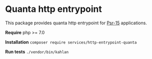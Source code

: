 # Quanta http entrypoint

This package provides quanta http entrypoint for [Psr-15](https://www.php-fig.org/psr/psr-15/) applications.

**Require** php >= 7.0

**Installation** `composer require services/http-entrypoint-quanta`

**Run tests** `./vendor/bin/kahlan`
